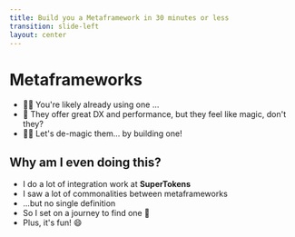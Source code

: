 ```yaml
---
title: Build you a Metaframework in 30 minutes or less
transition: slide-left
layout: center
---
```


# **Metaframeworks**

<ul class="mb-10">
  <li v-click>🧑‍💻 You're likely already using one <devicon-nextjs /> <devicon-nuxtjs /> <devicon-remix /> <devicon-astro /> <devicon-svelte /> ... </li>
  <li v-click>🧙 They offer great DX and performance, but they feel like magic, don't they?</li>
  <li v-click>🧑‍🔧 Let's de-magic them... by building one!</li>
</ul>

<h2 v-click> Why am I even doing this? </h2>

<ul>
  <li v-click>I do a lot of integration work at <strong>SuperTokens</strong></li>
  <li v-click>I saw a lot of commonalities between metaframeworks</li>
  <li v-click>...but no single definition</li>
  <li v-click>So I set on a journey to find one 🚀</li>
  <li v-click>Plus, it's fun! 😄</li>
</ul>
